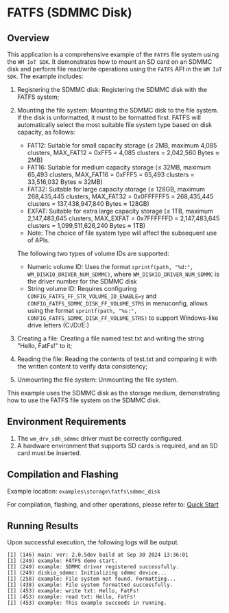 # FATFS (SDMMC Disk)

## Overview

This application is a comprehensive example of the `FATFS` file system using the `WM IoT SDK`. It demonstrates how to mount an SD card on an SDMMC disk and perform file read/write operations using the `FATFS` API in the `WM IoT SDK`. The example includes:

1. Registering the SDMMC disk: Registering the SDMMC disk with the FATFS system;
2. Mounting the file system: Mounting the SDMMC disk to the file system.
   If the disk is unformatted, it must to be formatted first. FATFS will automatically select the most suitable file system type based on disk capacity, as follows:
   - FAT12: Suitable for small capacity storage (≤ 2MB, maximum 4,085 clusters, MAX_FAT12 = 0xFF5 = 4,085 clusters = 2,042,560 Bytes ≈ 2MB)
   - FAT16: Suitable for medium capacity storage (≤ 32MB, maximum 65,493 clusters, MAX_FAT16 = 0xFFF5 = 65,493 clusters = 33,516,032 Bytes ≈ 32MB)
   - FAT32: Suitable for large capacity storage (≤ 128GB, maximum 268,435,445 clusters, MAX_FAT32 = 0x0FFFFFF5 = 268,435,445 clusters = 137,438,947,840 Bytes ≈ 128GB)
   - EXFAT: Suitable for extra large capacity storage (≤ 1TB, maximum 2,147,483,645 clusters, MAX_EXFAT = 0x7FFFFFFD = 2,147,483,645 clusters = 1,099,511,626,240 Bytes ≈ 1TB)
   - Note: The choice of file system type will affect the subsequent use of APIs.

   The following two types of volume IDs are supported:
   - Numeric volume ID: Uses the format `sprintf(path, "%d:", WM_DISKIO_DRIVER_NUM_SDMMC)`, where `WM_DISKIO_DRIVER_NUM_SDMMC` is the driver number for the SDMMC disk
   - String volume ID: Requires configuring `CONFIG_FATFS_FF_STR_VOLUME_ID_ENABLE=y` and `CONFIG_FATFS_SDMMC_DISK_FF_VOLUME_STRS` in menuconfig, allows using the format `sprintf(path, "%s:", CONFIG_FATFS_SDMMC_DISK_FF_VOLUME_STRS)` to support Windows-like drive letters (C:/D:/E:)
3. Creating a file: Creating a file named test.txt and writing the string "Hello, FatFs!" to it;
4. Reading the file: Reading the contents of test.txt and comparing it with the written content to verify data consistency;
5. Unmounting the file system: Unmounting the file system.

This example uses the SDMMC disk as the storage medium, demonstrating how to use the FATFS file system on the SDMMC disk.

## Environment Requirements

1. The `wm_drv_sdh_sdmmc` driver must be correctly configured.
2. A hardware environment that supports SD cards is required, and an SD card must be inserted.

## Compilation and Flashing

Example location: `examples\storage\fatfs\sdmmc_disk`

For compilation, flashing, and other operations, please refer to: [Quick Start](https://doc.winnermicro.net/w800/en/latest/get_started/index.html)

## Running Results

Upon successful execution, the following logs will be output.
```
[I] (146) main: ver: 2.0.5dev build at Sep 30 2024 13:36:01
[I] (249) example: FATFS demo start.
[I] (249) example: SDMMC driver registered successfully.
[I] (249) diskio_sdmmc: Initializing sdmmc device...
[I] (258) example: File system not found. Formatting...
[I] (438) example: File system formatted successfully.
[I] (453) example: write txt: Hello, FatFs!
[I] (453) example: read txt: Hello, FatFs!
[I] (453) example: This example succeeds in running.
```